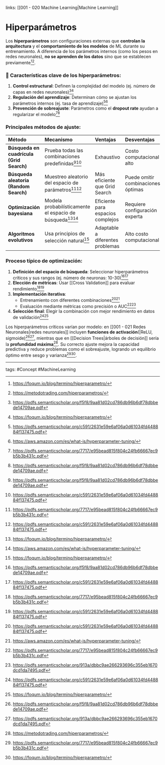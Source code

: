 links: [[001 - 020 Machine Learning|Machine Learning]]


# Hiperparámetros

Los **hiperparámetros** son configuraciones externas que **controlan la arquitectura** y el **comportamiento de los modelos** de ML durante su entrenamiento. A diferencia de los parámetros internos (como los pesos en redes neuronales), **no se aprenden de los datos** sino que se establecen previamente[^5][^6].

### 📌 Características clave de los hiperparámetros:

1. **Control estructural**: Definen la complejidad del modelo (ej. número de capas en redes neuronales)[^2][^5]
2. **Regulación del aprendizaje**: Determinan cómo se ajustan los parámetros internos (ej. tasa de aprendizaje)[^4][^7]
3. **Prevención de sobreajuste**: Parámetros como el **dropout rate** ayudan a regularizar el modelo[^1][^2]

### Principales métodos de ajuste:

| Método | Mecanismo | Ventajas | Desventajas |
| :-- | :-- | :-- | :-- |
| **Búsqueda en cuadrícula (Grid Search)** | Prueba todas las combinaciones predefinidas[^2][^4] | Exhaustivo | Costo computacional alto |
| **Búsqueda aleatoria (Random Search)** | Muestreo aleatorio del espacio de parámetros[^1][^4] | Más eficiente que Grid Search | Puede omitir combinaciones óptimas |
| **Optimización bayesiana** | Modela probabilísticamente el espacio de búsqueda[^5][^7] | Eficiente para espacios complejos | Requiere configuración experta |
| **Algoritmos evolutivos** | Usa principios de selección natural[^5] | Adaptable a diferentes problemas | Alto costo computacional |

### Proceso típico de optimización:

1. **Definición del espacio de búsqueda**: Seleccionar hiperparámetros críticos y sus rangos (ej. número de neuronas: 10-30)[^2][^4]
2. **Elección de métricas**: Usar [[Cross Validation]] para evaluar rendimiento[^1][^4]
3. **Implementación iterativa**:
    - Entrenamiento con diferentes combinaciones[^4][^7]
    - Evaluación mediante métricas como precisión o AUC[^1][^3]
4. **Selección final**: Elegir la combinación con mejor rendimiento en datos de validación[^4][^5]

Los hiperparámetros críticos varían por modelo: en [[001 - 021 Redes Neuronales|redes neuronales]] incluyen **funciones de activación**(|ReLU, sigmoide)[^2][^3], mientras que en [[Decision Trees|árboles de decisión]] sería la **profundidad máxima**[^6]. Su correcto ajuste mejora la capacidad predictiva y reduce problemas como el sobreajuste, logrando un equilibrio óptimo entre sesgo y varianza[^1][^5].

---
tags:
	#Concept #MachineLearning 

[^1]: https://pdfs.semanticscholar.org/7717/e95bead815f804c24fb66667ec9b5b3b431c.pdf

[^2]: https://pdfs.semanticscholar.org/f5f8/9aa81d02cd786db96b6df78dbbede14709ae.pdf

[^3]: https://pdfs.semanticscholar.org/913a/dbbc9ae266293696c355eb1670dcd1da7495.pdf

[^4]: https://pdfs.semanticscholar.org/c591/2631e59e6af06a0d61034fd448884f137475.pdf

[^5]: https://foqum.io/blog/termino/hiperparametro/

[^6]: https://metodotrading.com/hiperparametros/

[^7]: https://aws.amazon.com/es/what-is/hyperparameter-tuning/

[^8]: https://www.datasource.ai/es/data-science-articles/optimizacion-de-hiper-parametros-para-modelos-de-aprendizaje-automatico

[^9]: https://es.wikipedia.org/wiki/Optimización_de_hiperparámetros

[^10]: https://es.linkedin.com/advice/3/what-top-hyperparameter-tuning-techniques-ai-lr7ne?lang=es

[^11]: https://es.eitca.org/inteligencia-artificial/eitc-ai-gcml-google-nube-aprendizaje-automático/primeros-pasos-en-el-aprendizaje-automático/los-7-pasos-del-aprendizaje-automático/¿Cuáles-son-algunos-ejemplos-de-ajuste-de-hiperparámetros%3F/

[^12]: https://www.paradigmadigital.com/dev/optimizando-hiper-parametros-una-perspectiva-teorica/

[^13]: https://pdfs.semanticscholar.org/f471/91be377a5a5765697f63dd7abd09ea4a8de0.pdf

[^14]: https://pdfs.semanticscholar.org/fc11/a7fa69eeef5005849cb581d197a534117831.pdf

[^15]: https://pdfs.semanticscholar.org/58ad/94db3aaa2fa2e05c84d0d4c1e99d3b0a8dfc.pdf

[^16]: https://pdfs.semanticscholar.org/2c67/59bbfa65cc4c2d8b660171863998cdb5a761.pdf

[^17]: https://scholar.google.com/citations?user=yV-zsPgAAAAJ\&hl=es

[^18]: https://pdfs.semanticscholar.org/9b22/6c8fdf520ceb29c453677db72be1fcf95287.pdf

[^19]: https://scholar.google.com/citations?user=v0yL02gAAAAJ\&hl=es

[^20]: https://pdfs.semanticscholar.org/40fa/321047c2c15024f24dc49e8e89f5d0f6ea17.pdf

[^21]: https://pdfs.semanticscholar.org/cc1a/23a291a1b813a438e9a77000a3f6a7e3e05e.pdf

[^22]: https://pdfs.semanticscholar.org/91ac/ff0ad951a7c50a21b1db2a0f947b32bdd566.pdf

[^23]: https://pdfs.semanticscholar.org/eda5/cb13db63d7fe5dae1928c0176335b6a2634b.pdf

[^24]: https://pdfs.semanticscholar.org/9fa3/f7d50c53d3b80dc2e52f1b32f8fe0c5d2c9c.pdf

[^25]: https://arxiv.org/html/2402.15039v1

[^26]: https://developers.google.com/machine-learning/crash-course/linear-regression/hyperparameters?hl=es-419

[^27]: https://iartificial.blog/glossary/hiperparametro/

[^28]: https://forum.huawei.com/enterprise/intl/es/hiperparámetros-en-machine-learning/thread/840089-100263?isInitURL=true

[^29]: https://www.ibm.com/es-es/think/topics/hyperparameter-tuning

[^30]: https://www.youtube.com/watch?v=3Iu5m166rnE

[^31]: https://keepcoding.io/blog/que-son-hiperparametros-en-prompt-engineering/

[^32]: https://es.wikipedia.org/wiki/Hiperparámetro_(aprendizaje_automático)

[^33]: https://codificandobits.com/blog/parametros-hiperparametros-machine-learning/

[^34]: https://dataplatform.cloud.ibm.com/docs/content/wsj/analyze-data/ml_dlaas_hpo.html?locale=es

[^35]: https://www.datacamp.com/es/tutorial/parameter-optimization-machine-learning-models

[^36]: https://www.mundoposgrado.com/optimizacion-de-hiperparametros-modelos-deep-learning/

[^37]: https://es.eitca.org/artificial-intelligence/eitc-ai-gcml-google-cloud-machine-learning/first-steps-in-machine-learning/the-7-steps-of-machine-learning/what-are-some-examples-of-hyperparameter-tuning/

[^38]: https://www.youtube.com/watch?v=EgklwkyieOY

[^39]: https://es.eitca.org/artificial-intelligence/eitc-ai-gcml-google-cloud-machine-learning/introduction/what-is-machine-learning/what-is-the-difference-between-hyperparameters-and-model-parameters/

[^40]: https://es.eitca.org/inteligencia-artificial/eitc-ai-gcml-google-nube-aprendizaje-automático/introducción/que-es-el-aprendizaje-automatico/¿Qué-son-los-hiperparámetros-de-los-algoritmos%3F/

